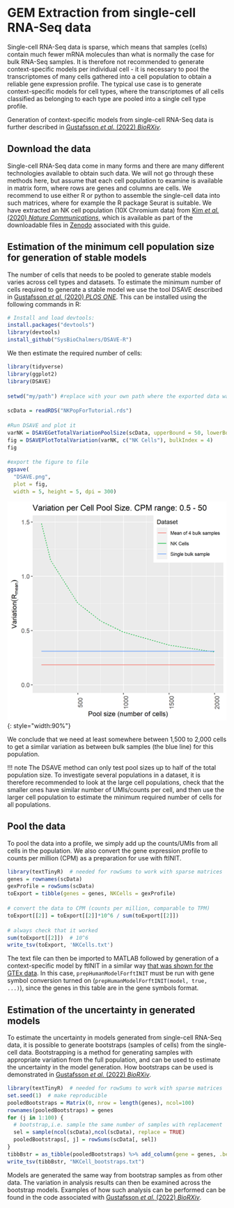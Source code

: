 # GEM Extraction from single-cell RNA-Seq data

Single-cell RNA-Seq data is sparse, which means that samples (cells) contain much fewer mRNA molecules than what is normally the case for bulk RNA-Seq samples. It is therefore not recommended to generate context-specific models per individual cell - it is necessary to pool the transcriptomes of many cells gathered into a cell population to obtain a reliable gene expression profile. The typical use case is to generate context-specific models for cell types, where the transcriptomes of all cells classified as belonging to each type are pooled into a single cell type profile.

Generation of context-specific models from single-cell RNA-Seq data is further described in [Gustafsson *et al.* (2022) *BioRXiv*](https://doi.org/10.1101/2022.04.25.489379).

## Download the data
Single-cell RNA-Seq data come in many forms and there are many different technologies available to obtain such data. We will not go through these methods here, but assume that each cell population to examine is available in matrix form, where rows are genes and columns are cells. We recommend to use either R or python to assemble the single-cell data into such matrices, where for example the R package Seurat is suitable. We have extracted an NK cell population (10X Chromium data) from [Kim *et al.* (2020) *Nature Communications*](https://www.nature.com/articles/s41467-020-16164-1), which is available as part of the downloadable files in [Zenodo](https://doi.org/10.5281/zenodo.6811073) associated with this guide.

## Estimation of the minimum cell population size for generation of stable models

The number of cells that needs to be pooled to generate stable models varies across cell types and datasets. To estimate the minimum number of cells required to generate a stable model we use the tool DSAVE described in [Gustafsson *et al.* (2020) *PLOS ONE*](https://journals.plos.org/plosone/article?id=10.1371/journal.pone.0243360). This can be installed using the following commands in R:


```R
# Install and load devtools:
install.packages("devtools")
library(devtools)
install_github("SysBioChalmers/DSAVE-R")
```

We then estimate the required number of cells:

```R
library(tidyverse)
library(ggplot2)
library(DSAVE)

setwd("my/path") #replace with your own path where the exported data was saved

scData = readRDS("NKPopForTutorial.rds")

#Run DSAVE and plot it
varNK = DSAVEGetTotalVariationPoolSize(scData, upperBound = 50, lowerBound = 5e-1)
fig = DSAVEPlotTotalVariation(varNK, c("NK Cells"), bulkIndex = 4)
fig

#export the figure to file
ggsave(
  "DSAVE.png",
  plot = fig,
  width = 5, height = 5, dpi = 300)
```

![GEM task comparison](img/DSAVE.png){: style="width:90%"}

We conclude that we need at least somewhere between 1,500 to 2,000 cells to get a similar variation as between bulk samples (the blue line) for this population. 

!!! note
	The DSAVE method can only test pool sizes up to half of the total population size. To investigate several populations in a dataset, it is therefore recommended to look at the large cell populations, check that the smaller ones have similar number of UMIs/counts per cell, and then use the larger cell population to estimate the minimum required number of cells for all populations.


## Pool the data

To pool the data into a profile, we simply add up the counts/UMIs from all cells in the population. We also convert the gene expression profile to counts per million (CPM) as a preparation for use with ftINIT.

```R
library(textTinyR)  # needed for rowSums to work with sparse matrices
genes = rownames(scData)
gexProfile = rowSums(scData)
toExport = tibble(genes = genes, NKCells = gexProfile)

# convert the data to CPM (counts per million, comparable to TPM)
toExport[[2]] = toExport[[2]]*10^6 / sum(toExport[[2]])

# always check that it worked
sum(toExport[[2]])  # 10^6
write_tsv(toExport, 'NKCells.txt')
```

The text file can then be imported to MATLAB followed by generation of a context-specific model by ftINIT in a similar way [that was shown for the GTEx data](gem_extraction.md). In this case, `prepHumanModelForftINIT` must be run with gene symbol conversion turned on (`prepHumanModelForftINIT(model, true, ...)`), since the genes in this table are in the gene symbols format.

## Estimation of the uncertainty in generated models

To estimate the uncertainty in models generated from single-cell RNA-Seq data, it is possible to generate bootstraps (samples of cells) from the single-cell data. Bootstrapping is a method for generating samples with appropriate variation from the full population, and can be used to estimate the uncertainty in the model generation. How bootstraps can be used is demonstrated in [Gustafsson *et al.* (2022) *BioRXiv*](https://doi.org/10.1101/2022.04.25.489379).

```R
library(textTinyR)  # needed for rowSums to work with sparse matrices
set.seed(1)  # make reproducible
pooledBootstraps = Matrix(0, nrow = length(genes), ncol=100)
rownames(pooledBootstraps) = genes
for (j in 1:100) {
  # bootstrap,i.e. sample the same number of samples with replacement 
  sel = sample(ncol(scData),ncol(scData), replace = TRUE) 
  pooledBootstraps[, j] = rowSums(scData[, sel])
}
tibbBstr = as_tibble(pooledBootstraps) %>% add_column(gene = genes, .before = 1)
write_tsv(tibbBstr, "NKCell_bootstraps.txt")
```

Models are generated the same way from bootstrap samples as from other data. The variation in analysis results can then be examined across the bootstrap models. Examples of how such analysis can be performed can be found in the code associated with [Gustafsson *et al.* (2022) *BioRXiv*](https://doi.org/10.1101/2022.04.25.489379).






